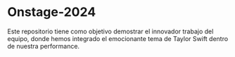 # Onstage-2024
 Este repositorio tiene como objetivo demostrar el innovador trabajo del equipo, donde hemos integrado el emocionante tema de Taylor Swift dentro de nuestra performance.
